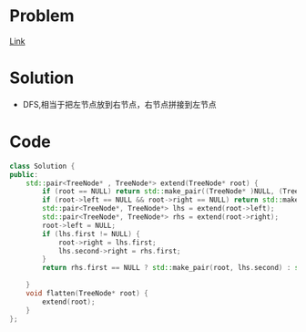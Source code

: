 # Problem
[Link](https://leetcode-cn.com/problems/flatten-binary-tree-to-linked-list/)

# Solution

* DFS,相当于把左节点放到右节点，右节点拼接到左节点


# Code
```cpp
class Solution {
public:
    std::pair<TreeNode* , TreeNode*> extend(TreeNode* root) {
        if (root == NULL) return std::make_pair((TreeNode* )NULL, (TreeNode* )NULL);
        if (root->left == NULL && root->right == NULL) return std::make_pair(root, root);
        std::pair<TreeNode*, TreeNode*> lhs = extend(root->left);
        std::pair<TreeNode*, TreeNode*> rhs = extend(root->right);
        root->left = NULL;
        if (lhs.first != NULL) {
            root->right = lhs.first;
            lhs.second->right = rhs.first;
        }
        return rhs.first == NULL ? std::make_pair(root, lhs.second) : std::make_pair(root, rhs.second);
            
    }
    void flatten(TreeNode* root) {
        extend(root);
    }
};
```